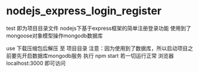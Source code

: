 # nodejs_express_login_register

test 即为项目目录文件
nodejs下基于express框架的简单注册登录功能
使用到了 mongoose对象模型操作mongodb数据库

use
下载压缩包后解压
至 项目目录
注意：因为使用到了数据库，所以启动项目之前要先开启数据库mongodb服务
执行  npm start 
若一切运行正常 浏览器 localhost:3000 即可访问
